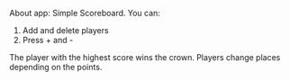 
About app: Simple Scoreboard.
You can:
1. Add and delete players
2. Press + and -
 
The player with the highest score wins the crown. 
Players change places depending on the points.
